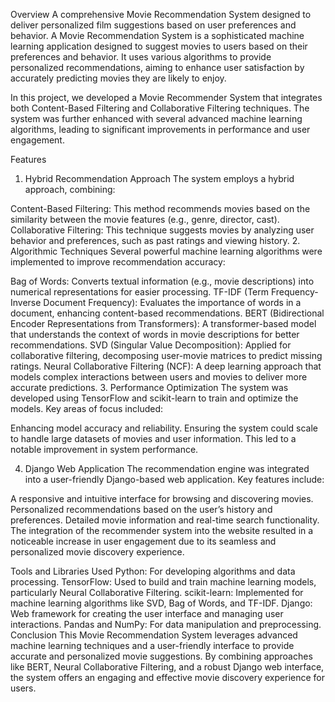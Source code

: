 Overview
A comprehensive Movie Recommendation System designed to deliver personalized film suggestions based on user preferences and behavior.
A Movie Recommendation System is a sophisticated machine learning application designed to suggest movies to users based on their preferences and behavior. It uses various algorithms to provide personalized recommendations, aiming to enhance user satisfaction by accurately predicting movies they are likely to enjoy.

In this project, we developed a Movie Recommender System that integrates both Content-Based Filtering and Collaborative Filtering techniques. The system was further enhanced with several advanced machine learning algorithms, leading to significant improvements in performance and user engagement.

Features
1. Hybrid Recommendation Approach
The system employs a hybrid approach, combining:

Content-Based Filtering: This method recommends movies based on the similarity between the movie features (e.g., genre, director, cast).
Collaborative Filtering: This technique suggests movies by analyzing user behavior and preferences, such as past ratings and viewing history.
2. Algorithmic Techniques
Several powerful machine learning algorithms were implemented to improve recommendation accuracy:

Bag of Words: Converts textual information (e.g., movie descriptions) into numerical representations for easier processing.
TF-IDF (Term Frequency-Inverse Document Frequency): Evaluates the importance of words in a document, enhancing content-based recommendations.
BERT (Bidirectional Encoder Representations from Transformers): A transformer-based model that understands the context of words in movie descriptions for better recommendations.
SVD (Singular Value Decomposition): Applied for collaborative filtering, decomposing user-movie matrices to predict missing ratings.
Neural Collaborative Filtering (NCF): A deep learning approach that models complex interactions between users and movies to deliver more accurate predictions.
3. Performance Optimization
The system was developed using TensorFlow and scikit-learn to train and optimize the models. Key areas of focus included:

Enhancing model accuracy and reliability.
Ensuring the system could scale to handle large datasets of movies and user information.
This led to a notable improvement in system performance.

4. Django Web Application
The recommendation engine was integrated into a user-friendly Django-based web application. Key features include:

A responsive and intuitive interface for browsing and discovering movies.
Personalized recommendations based on the user’s history and preferences.
Detailed movie information and real-time search functionality.
The integration of the recommender system into the website resulted in a noticeable increase in user engagement due to its seamless and personalized movie discovery experience.

Tools and Libraries Used
Python: For developing algorithms and data processing.
TensorFlow: Used to build and train machine learning models, particularly Neural Collaborative Filtering.
scikit-learn: Implemented for machine learning algorithms like SVD, Bag of Words, and TF-IDF.
Django: Web framework for creating the user interface and managing user interactions.
Pandas and NumPy: For data manipulation and preprocessing.
Conclusion
This Movie Recommendation System leverages advanced machine learning techniques and a user-friendly interface to provide accurate and personalized movie suggestions. By combining approaches like BERT, Neural Collaborative Filtering, and a robust Django web interface, the system offers an engaging and effective movie discovery experience for users.

